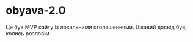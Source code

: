 obyava-2.0
==========

Це був MVP сайту із локальними оголошеннями. 
Цікавий досвід був, колись розповім. 
